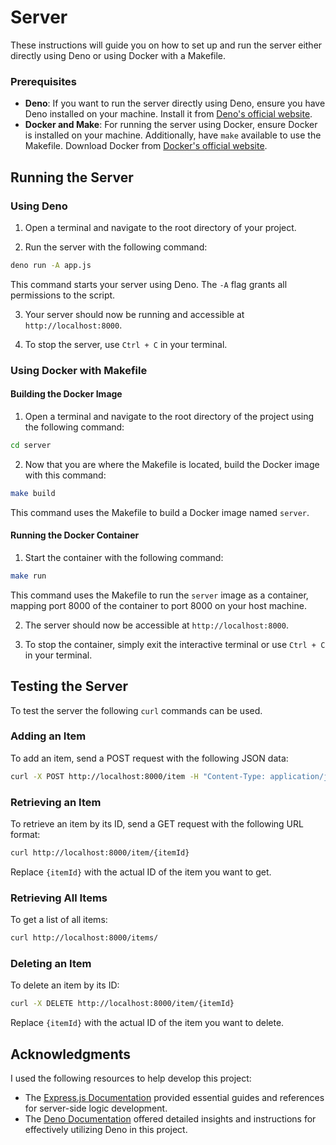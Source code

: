 Server
======

These instructions will guide you on how to set up and run the server either directly using Deno or using Docker with a Makefile.

### Prerequisites

- **Deno**: If you want to run the server directly using Deno, ensure you have Deno installed on your machine. Install it from [Deno's official website](https://deno.land/#installation).
- **Docker and Make**: For running the server using Docker, ensure Docker is installed on your machine. Additionally, have `make` available to use the Makefile. Download Docker from [Docker's official website](https://www.docker.com/get-started).

## Running the Server

### Using Deno

1. Open a terminal and navigate to the root directory of your project.

2. Run the server with the following command:

~~~bash
deno run -A app.js
~~~
This command starts your server using Deno. The `-A` flag grants all permissions to the script.

3. Your server should now be running and accessible at `http://localhost:8000`.

4. To stop the server, use `Ctrl + C` in your terminal.

### Using Docker with Makefile

#### Building the Docker Image

1. Open a terminal and navigate to the root directory of the project using the following command:

~~~ bash
cd server
~~~

2. Now that you are where the Makefile is located, build the Docker image with this command:

~~~ bash
make build
~~~

This command uses the Makefile to build a Docker image named `server`.

#### Running the Docker Container

1. Start the container with the following command:

~~~ bash
make run
~~~

This command uses the Makefile to run the `server` image as a container, mapping port 8000 of the container to port 8000 on your host machine.

2. The server should now be accessible at `http://localhost:8000`.

3. To stop the container, simply exit the interactive terminal or use `Ctrl + C` in your terminal.

## Testing the Server

To test the server the following `curl` commands can be used.

### Adding an Item

To add an item, send a POST request with the following JSON data:

~~~bash
curl -X POST http://localhost:8000/item -H "Content-Type: application/json" -d '{"user_id": "user1234", "keywords": ["hammer", "nails", "tools"], "description": "A hammer and nails set", "image": "https://placekitten.com/200/300", "lat": 51.2798438, "lon": 1.0830275}'
~~~

### Retrieving an Item
To retrieve an item by its ID, send a GET request with the following URL format:

~~~bash
curl http://localhost:8000/item/{itemId}
~~~

Replace `{itemId}` with the actual ID of the item you want to get.

### Retrieving All Items
To get a list of all items:
~~~bash
curl http://localhost:8000/items/
~~~

### Deleting an Item
To delete an item by its ID:

~~~bash
curl -X DELETE http://localhost:8000/item/{itemId}
~~~
Replace `{itemId}` with the actual ID of the item you want to delete.



## Acknowledgments

I used the following resources to help develop this project:

- The [Express.js Documentation](https://expressjs.com/en/4x/api.html) provided essential guides and references for server-side logic development.
- The [Deno Documentation](https://deno.land/manual) offered detailed insights and instructions for effectively utilizing Deno in this project.

